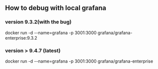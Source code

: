 ## How to debug with local grafana

### version 9.3.2(with the bug)
docker run -d --name=grafana -p 3001:3000 grafana/grafana-enterprise:9.3.2

### version > 9.4.7 (latest)
docker run -d --name=grafana -p 3001:3000 grafana/grafana-enterprise